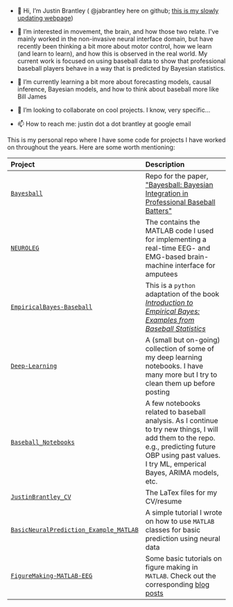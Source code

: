 - 👋 Hi, I’m Justin Brantley ( @jabrantley here on github; [this is my slowly updating webpage](https://jabrantley.github.io/))

- 👀 I’m interested in movement, the brain, and how those two relate. I've mainly worked in the non-invasive neural interface domain, but have recently been thinking a bit more about motor control, how we learn (and learn to learn), and how this is observed in the real world. My current work is focused on using baseball data to show that professional baseball players behave in a way that is predicted by Bayesian statistics. 

- 🌱 I’m currently learning a bit more about forecasting models, causal inference, Bayesian models, and how to think about baseball more like Bill James

- 💞️ I’m looking to collaborate on cool projects. I know, very specific...

- 📫 How to reach me: justin dot a dot brantley at google email 

This is my personal repo where I have some code for projects I have worked on throughout the years. Here are some worth mentioning: 

| Project | Description | 
| :---    | :---        |
| [`Bayesball`](https://www.biorxiv.org/content/10.1101/2022.10.12.511934v1)| Repo for the paper, ["Bayesball: Bayesian Integration in Professional Baseball Batters"](https://www.biorxiv.org/content/10.1101/2022.10.12.511934v1) |
| [`NEUROLEG`](https://github.com/jabrantley/NEUROLEG) | The contains the MATLAB code I used for implementing a real-time EEG- and EMG-based brain-machine interface for amputees | 
| [`EmpiricalBayes-Baseball`](https://github.com/jabrantley/EmpericalBayes-Baseball) | This is a `python` adaptation of the book [_Introduction to Empirical Bayes: Examples from Baseball Statistics_](https://drob.gumroad.com/l/empirical-bayes) |
| [`Deep-Learning`](https://github.com/jabrantley/Deep-Learning) | A (small but on-going) collection of some of my deep learning notebooks. I have many more but I try to clean them up before posting |
| [`Baseball_Notebooks`](https://github.com/jabrantley/Baseball_Notebooks) | A few notebooks related to baseball analysis. As I continue to try new things, I will add them to the repo. e.g., predicting future OBP using past values. I try ML, emperical Bayes, ARIMA models, etc. | 
| [`JustinBrantley_CV`](https://github.com/jabrantley/JustinBrantley_CV) | The LaTex files for my CV/resume |
| [`BasicNeuralPrediction_Example_MATLAB`](https://github.com/jabrantley/BasicNeuralPrediction_Example_MATLAB) | A simple tutorial I wrote on how to use `MATLAB` classes for basic prediction using neural data |
| [`FigureMaking-MATLAB-EEG`](https://github.com/jabrantley/FigureMaking-MATLAB-EEG) | Some basic tutorials on figure making in `MATLAB`. Check out the corresponding [blog posts](https://jabrantley.github.io/year-archive/) |


<!---
jabrantley/jabrantley is a ✨ special ✨ repository because its `README.md` (this file) appears on your GitHub profile.
You can click the Preview link to take a look at your changes.
--->
